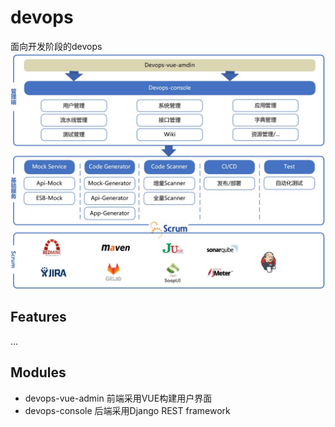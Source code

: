 # devops
面向开发阶段的devops
![逻辑架构](https://github.com/lilinghell/devops/blob/master/doc/img/ljjg.jpg)


## Features

...

## Modules
* devops-vue-admin
前端采用VUE构建用户界面
* devops-console
后端采用Django REST framework
